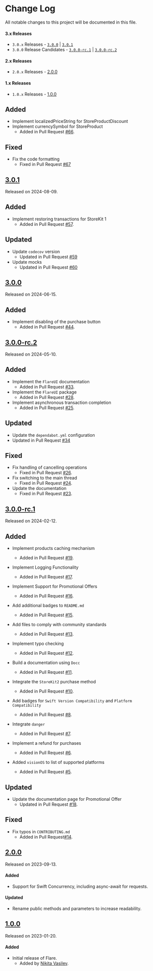 # Change Log
All notable changes to this project will be documented in this file.

#### 3.x Releases
- `3.0.x` Releases - [`3.0.0`](#300) | [`3.0.1`](#301)
- `3.0.0` Release Candidates - [`3.0.0-rc.1`](#300-rc1) | [`3.0.0-rc.2`](#300-rc2)

#### 2.x Releases
- `2.0.x` Releases - [2.0.0](#200)

#### 1.x Releases
- `1.0.x` Releases - [1.0.0](#100)

## Added
- Implement localizedPriceString for StoreProductDiscount
- Implement currencySymbol for StoreProduct
  - Added in Pull Request [#66](https://github.com/space-code/flare/pull/66).

## Fixed
- Fix the code formatting
  - Fixed in Pull Request [#67](https://github.com/space-code/flare/pull/67)

## [3.0.1](https://github.com/space-code/flare/releases/tag/3.0.1)
Released on 2024-08-09.

## Added
- Implement restoring transactions for StoreKit 1
  - Added in Pull Request [#57](https://github.com/space-code/flare/pull/57).

## Updated
- Update `codecov` version
  - Updated in Pull Request [#59](https://github.com/space-code/flare/pull/59)
- Update mocks
  - Updated in Pull Request [#60](https://github.com/space-code/flare/pull/60)

## [3.0.0](https://github.com/space-code/flare/releases/tag/3.0.0)
Released on 2024-06-15.

## Added
- Implement disabling of the purchase button 
  - Added in Pull Request [#44](https://github.com/space-code/flare/pull/44).

## [3.0.0-rc.2](https://github.com/space-code/flare/releases/tag/3.0.0-rc.2)
Released on 2024-05-10.

## Added
- Implement the `FlareUI` documentation
  - Added in Pull Request [#33](https://github.com/space-code/flare/pull/33).
- Implement the `FlareUI` package
  - Added in Pull Request [#28](https://github.com/space-code/flare/pull/28).
- Implement asynchronous transaction completion
  - Added in Pull Request [#25](https://github.com/space-code/flare/pull/25).

## Updated
- Update the `dependabot.yml` configuration
 - Updated in Pull Request [#34](https://github.com/space-code/flare/pull/34)

## Fixed
- Fix handling of cancelling operations
  - Fixed in Pull Request [#26](https://github.com/space-code/flare/pull/26).
- Fix switching to the main thread
  - Fixed in Pull Request [#24](https://github.com/space-code/flare/pull/24).
- Update the documentation
  - Fixed in Pull Request [#23](https://github.com/space-code/flare/pull/23).

## [3.0.0-rc.1](https://github.com/space-code/flare/releases/tag/3.0.0-rc.1)
Released on 2024-02-12.

## Added
- Implement products caching mechanism
  - Added in Pull Request [#19](https://github.com/space-code/flare/pull/19).

- Implement Logging Functionality
  - Added in Pull Request [#17](https://github.com/space-code/flare/pull/17).

- Implement Support for Promotional Offers
  - Added in Pull Request [#16](https://github.com/space-code/flare/pull/16).

- Add additional badges to `README.md`
  - Added in Pull Request [#15](https://github.com/space-code/flare/pull/15).

- Add files to comply with community standards
  - Added in Pull Request [#13](https://github.com/space-code/flare/pull/13).

- Implement typo checking
  - Added in Pull Request [#12](https://github.com/space-code/flare/pull/12).

- Build a documentation using `Docc`
  - Added in Pull Request [#11](https://github.com/space-code/flare/pull/11).

- Integrate the `StoreKit2` purchase method
  - Added in Pull Request [#10](https://github.com/space-code/flare/pull/10).

- Add badges for `Swift Version Compatibility` and `Platform Compatibility`
  - Added in Pull Request [#8](https://github.com/space-code/flare/pull/8).

- Integrate `danger`
  - Added in Pull Request [#7](https://github.com/space-code/flare/pull/7).

- Implement a refund for purchases
  - Added in Pull Request [#6](https://github.com/space-code/flare/pull/6).

- Added `visionOS` to list of supported platforms
  - Added in Pull Request [#5](https://github.com/space-code/flare/pull/5).

## Updated
- Update the documentation page for Promotional Offer
  - Updated in Pull Request [#18](https://github.com/space-code/flare/pull/18).

## Fixed
- Fix typos in `CONTRIBUTING.md`
  - Added in Pull Request[#14](https://github.com/space-code/flare/pull/14).

## [2.0.0](https://github.com/space-code/flare/releases/tag/2.0.0)
Released on 2023-09-13.

#### Added
- Support for Swift Concurrency, including async-await for requests.

#### Updated
- Rename public methods and parameters to increase readability.

## [1.0.0](https://github.com/space-code/flare/releases/tag/1.0.0)
Released on 2023-01-20.

#### Added
- Initial release of Flare.
  - Added by [Nikita Vasilev](https://github.com/nik3212).

